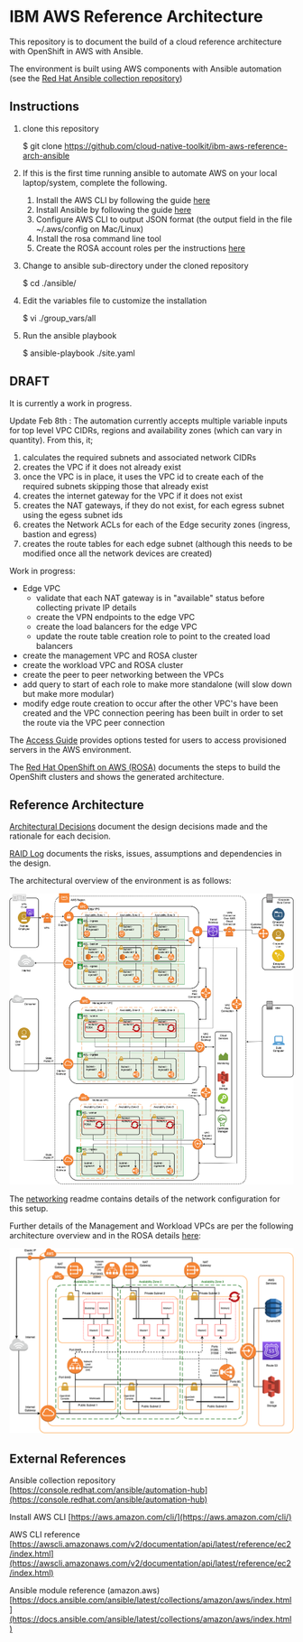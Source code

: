 # IBM AWS Reference Architecture
 This repository is to document the build of a cloud reference architecture with OpenShift in AWS with Ansible.

 The environment is built using AWS components with Ansible automation (see the [Red Hat Ansible collection repository](https://console.redhat.com/ansible/automation-hub))

 ## Instructions

 1. clone this repository

      $ git clone https://github.com/cloud-native-toolkit/ibm-aws-reference-arch-ansible

1. If this is the first time running ansible to automate AWS on your local laptop/system, complete the following.

   1. Install the AWS CLI by following the guide [here](https://docs.aws.amazon.com/cli/latest/userguide/cli-chap-welcome.html)
   1. Install Ansible by following the guide [here](https://docs.ansible.com/ansible/latest/installation_guide/intro_installation.html)
   1. Configure AWS CLI to output JSON format (the output field in the file ~/.aws/config on Mac/Linux)
   1. Install the rosa command line tool
   1. Create the ROSA account roles per the instructions [here](https://www.rosaworkshop.io/rosa/2-deploy/#create-account-roles)

1. Change to ansible sub-directory under the cloned repository

      $ cd ./ansible/

1. Edit the variables file to customize the installation

      $ vi ./group_vars/all

1. Run the ansible playbook

      $ ansible-playbook ./site.yaml


 ## DRAFT
 It is currently a work in progress.

 Update Feb 8th : The automation currently accepts multiple variable inputs for top level VPC CIDRs, regions and availability zones (which can vary in quantity). From this, it;
 1. calculates the required subnets and associated network CIDRs
 1. creates the VPC if it does not already exist 
 1. once the VPC is in place, it uses the VPC id to create each of the required subnets skipping those that already exist
 1. creates the internet gateway for the VPC if it does not exist
 1. creates the NAT gateways, if they do not exist, for each egress subnet using the egess subnet ids
 1. creates the Network ACLs for each of the Edge security zones (ingress, bastion and egress)
 1. creates the route tables for each edge subnet (although this needs to be modified once all the network devices are created)

 Work in progress:
 - Edge VPC
    - validate that each NAT gateway is in "available" status before collecting private IP details
    - create the VPN endpoints to the edge VPC
    - create the load balancers for the edge VPC
    - update the route table creation role to point to the created load balancers
 - create the management VPC and ROSA cluster
 - create the workload VPC and ROSA cluster
 - create the peer to peer networking between the VPCs
 - add query to start of each role to make more standalone (will slow down but make more modular)
 - modify edge route creation to occur after the other VPC's have been created and the VPC connection peering has been built in order to set the route via the VPC peer connection

 The [Access Guide](access-options.md) provides options tested for users to access provisioned servers in the AWS environment.

 The [Red Hat OpenShift on AWS (ROSA)](ROSA-cluster.md) documents the steps to build the OpenShift clusters and shows the generated architecture. 

 ## Reference Architecture

 [Architectural Decisions](ADs.md) document the design decisions made and the rationale for each decision.

 [RAID Log](RAID_Log.md) documents the risks, issues, assumptions and dependencies in the design.

 The architectural overview of the environment is as follows:

![Architecture Overview](./static/arch-overview.png)

 The [networking](networking.md) readme contains details of the network configuration for this setup.

Further details of the Management and Workload VPCs are per the following architecture overview and in the ROSA details [here](./ROSA-cluster.md#Multiple_AZ_cluster_configuration):

![ROSA Multi AZ Overview](./static/multi-az-rosa.png)

## External References

Ansible collection repository [https://console.redhat.com/ansible/automation-hub](https://console.redhat.com/ansible/automation-hub)

Install AWS CLI [https://aws.amazon.com/cli/](https://aws.amazon.com/cli/)

AWS CLI reference [https://awscli.amazonaws.com/v2/documentation/api/latest/reference/ec2/index.html](https://awscli.amazonaws.com/v2/documentation/api/latest/reference/ec2/index.html)

Ansible module reference (amazon.aws) [https://docs.ansible.com/ansible/latest/collections/amazon/aws/index.html](https://docs.ansible.com/ansible/latest/collections/amazon/aws/index.html)
